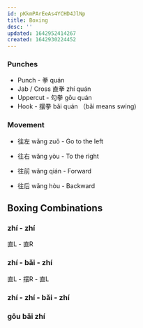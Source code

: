 ```yaml
---
id: pKkmPArEeAs4YCHD4JlNp
title: Boxing
desc: ''
updated: 1642952414267
created: 1642930224452
---
```


### Punches

- Punch - 拳 quán
- Jab / Cross 直拳 zhí quán 
- Uppercut - 勾拳 gōu quán
- Hook - 摆拳 bǎi quán （bǎi means swing)


### Movement

- 往左 wǎng zuǒ - Go to the left
- 往右 wǎng yòu - To the right

- 往前 wǎng qián - Forward
- 往后 wǎng hòu - Backward

## Boxing Combinations

### zhí - zhí
直L - 直R

### zhí - bǎi - zhí
直L - 摆R - 直L

### zhí - zhí - bǎi - zhí

### gōu bǎi zhí
